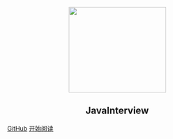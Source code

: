 <p align="center">
<img src="https://java-interview.oss-cn-chengdu.aliyuncs.com/page/ioc3.jpg" width="223" height="197"/>
</p>
<h2 align="center">JavaInterview</h2>


[GitHub](https://github.com/670017569/JavaInterView.git)
[开始阅读](#JavaInterview)
